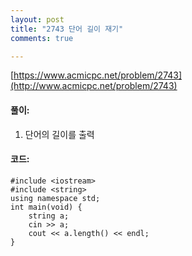 ```yaml
---
layout: post
title: "2743 단어 길이 재기"
comments: true

---
```

[https://www.acmicpc.net/problem/2743](http://www.acmicpc.net/problem/2743)

#### **풀이:**
1. 단어의 길이를 출력


#### **코드:**

```
#include <iostream>
#include <string>
using namespace std;
int main(void) {
	string a;
	cin >> a;
	cout << a.length() << endl;
}
```